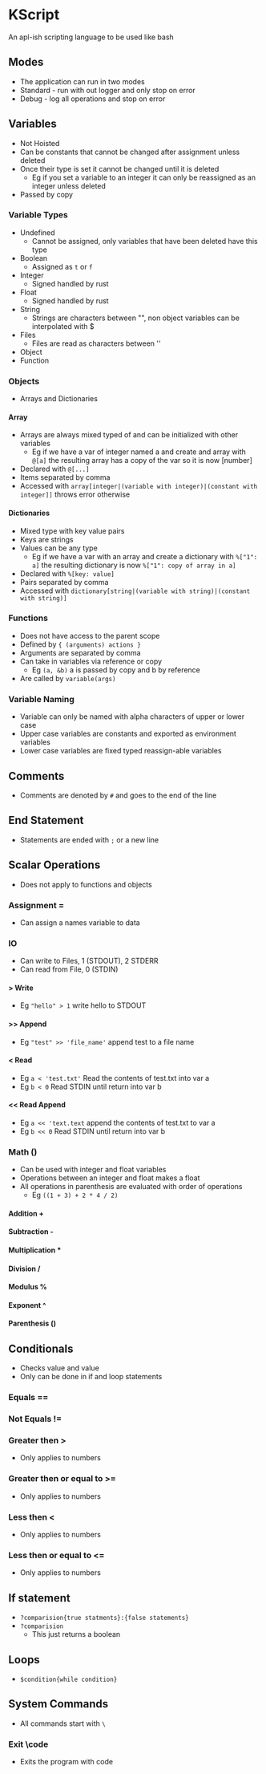 
# KScript

An apl-ish scripting language to be used like bash

## Modes
* The application can run in two modes
* Standard - run with out logger and only stop on error
* Debug - log all operations and stop on error

## Variables
* Not Hoisted
* Can be constants that cannot be changed after assignment unless deleted
* Once their type is set it cannot be changed until it is deleted
    * Eg if you set a variable to an integer it can only be reassigned as an integer unless deleted
* Passed by copy

### Variable Types
* Undefined
    * Cannot be assigned, only variables that have been deleted have this type
* Boolean
    * Assigned as ```t``` or ```f```
* Integer
    * Signed handled by rust
* Float
    * Signed handled by rust
* String
    * Strings are characters between "", non object variables can be interpolated with $
* Files
    * Files are read as characters between ''
* Object
* Function

### Objects
* Arrays and Dictionaries

#### Array
* Arrays are always mixed typed of and can be initialized with other variables
    * Eg if we have a var of integer named a and create and array with ```@[a]``` the resulting array has a copy of the var so it is now [number]
* Declared with ```@[...]```
* Items separated by comma
* Accessed with ```array[integer|(variable with integer)|(constant with integer]]``` throws error otherwise

#### Dictionaries
* Mixed type with key value pairs
* Keys are strings
* Values can be any type
    * Eg if we have a var with an array and create a dictionary with ```%["1": a]``` the resulting dictionary is now ```%["1": copy of array in a]```
* Declared with ```%[key: value]```
* Pairs separated by comma
* Accessed with ```dictionary[string|(variable with string)|(constant with string)]```

### Functions
* Does not have access to the parent scope
* Defined by ```{ (arguments) actions }```
* Arguments are separated by comma
* Can take in variables via reference or copy
    * Eg ```(a, &b)``` a is passed by copy and b by reference
* Are called by ```variable(args)```

### Variable Naming
* Variable can only be named with alpha characters of upper or lower case
* Upper case variables are constants and exported as environment variables
* Lower case variables are fixed typed reassign-able variables

## Comments
* Comments are denoted by ```#``` and goes to the end of the line

## End Statement
* Statements are ended with ```;``` or a new line

## Scalar Operations
* Does not apply to functions and objects

### Assignment =
* Can assign a names variable to data

### IO
* Can write to Files, 1 (STDOUT), 2 STDERR
* Can read from File, 0 (STDIN)

#### > Write
* Eg ```"hello" > 1``` write hello to STDOUT

#### >> Append
* Eg ```"test" >> 'file_name'``` append test to a file name

#### \< Read
* Eg ```a < 'test.txt'``` Read the contents of test.txt into var a
* Eg ```b < 0``` Read STDIN until return into var b

#### \<\< Read Append
* Eg ```a << 'text.text``` append the contents of test.txt to var a
* Eg ```b << 0``` Read STDIN until return into var b

### Math ()
* Can be used with integer and float variables
* Operations between an integer and float makes a float
* All operations in parenthesis are evaluated with order of operations
    * Eg ```((1 + 3) + 2 * 4 / 2)```

#### Addition +
#### Subtraction -
#### Multiplication *
#### Division /
#### Modulus %
#### Exponent ^
#### Parenthesis ()

## Conditionals
* Checks value and value
* Only can be done in if and loop statements

### Equals ==

### Not Equals !=

### Greater then >
* Only applies to numbers

### Greater then or equal to >=
* Only applies to numbers

### Less then \<
* Only applies to numbers

### Less then or equal to \<=
* Only applies to numbers

## If statement
* ```?comparision{true statments}:{false statements}```
* ```?comparision```
    * This just returns a boolean

## Loops
* ```$condition{while condition}```

## System Commands
* All commands start with ```\```

### Exit \\code
* Exits the program with code
